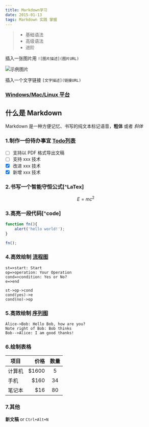 ```yaml
---
title: Markdown学习
date: 2015-01-13
tags: Markdown 实践 掌握
---
```


> * 基础语法
> * 高级语法
> * 进阶

插入一张图片用 `![图片描述](图片URL)`

![示例图片](https://www.zybuluo.com/static/img/logo.png)

插入一个文字链接 `[文字描述](链接URL)`

### [Windows/Mac/Linux 平台](http://www.baidu.com)

## 什么是 Markdown

Markdown 是一种方便记忆、书写的纯文本标记语音，**粗体** 或者 *斜体*

 <!--more-->
 
### 1.制作一份待办事宜 [Todo列表](http://sanhao.com)

- [ ] 支持以 PDF 格式导出文稿
- [ ] 支持 xxx 技术
- [x] 改进 xxx 技术
- [x] 新增 xxx 技术

### 2.书写一个智能守恒公式[^LaTex]

$$E=mc^2$$

### 3.高亮一段代码[^code]

```javascript
function fn(){
    alert('hello world!');
}

fn();
```

### 4.高效绘制 [流程图]() 

```flow
st=>start: Start
op=>operation: Your Operation
cond=>condition: Yes or No?
e=>end

st->op->cond
cond(yes)->e
cond(no)->op
```

### 5.高效绘制 [序列图]()

```seq
Alice->Bob: Hello Bob, how are you?
Note right of Bob: Bob thinks
Bob-->Alice: I am good thanks!
```

### 6.绘制表格

| 项目 | 价格 | 数量 |
| ----- | ------: | :------: |
| 计算机 | $1600 | 5 |
| 手机 | $160 | 34 |
| 笔记本 | $16 | 80 |

### 7.其他

**新文稿**
or
`Ctrl+Alt+N`








